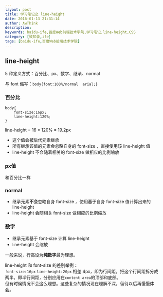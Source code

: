 ```yaml
---
layout: post
title: 学习笔记之 line-height
date: 2016-01-13 21:31:14
author: AwThink
description: 
keywords: baidu-ife,百度Web前端技术学院,学习笔记,line-height,CSS
category: [致知录,ife]
tags: [baidu-ife,百度Web前端技术学院]
---
```


## line-height

5 种定义方式：百分比、px、数字、继承、normal

与 font 缩写：`body{font:100%/normal  arial;} `

### 百分比

	body{
		font-size:16px;
		line-height:120%;
	}

line-height = 16 * 120%
			= 19.2px

- 这个值会被后代元素继承
- 所有继承该值的元素会忽略自身的 font-size ，直接使用该 line-height 值
- line-height 不会随着相关的 font-size 做相应的比例缩放

### px值

和百分比一样

### normal

- 继承元素**不会**忽略自身 font-size ，使用基于自身 font-size 值计算出来的line-height
- line-height 会随相关 font-size 做相应的比例缩放

### 数字

- 继承元素基于 font-size 计算 line-height
- line-height 会缩放

一般来说，行高设为**纯数字**最为理想。

line-height 和 font-size 的差别举例：  
`font-size:16px` `line-height:20px` 相差 4px，即为行间距。把这个行间距拆分成两半，即半行间距，分别应用在`content area`的顶部和底部。  
但有时候情况不会这么理想。这些复杂的情况现在理解不深，留待以后再慢慢体会。